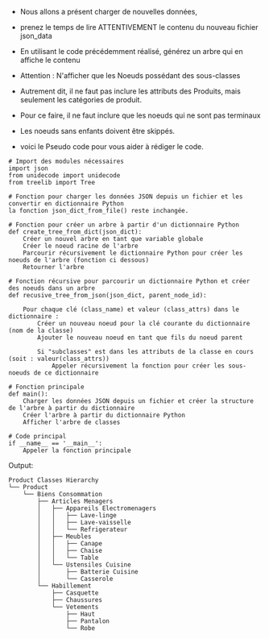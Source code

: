 - Nous allons a présent charger de nouvelles données,
- prenez le temps de lire ATTENTIVEMENT le contenu du nouveau fichier json_data
- En utilisant le code précédemment réalisé, générez un arbre qui en affiche le contenu
- Attention : N'afficher que les Noeuds possédant des sous-classes
- Autrement dit, il ne faut pas inclure les attributs des Produits, mais seulement les catégories de produit.
- Pour ce faire, il ne faut inclure que les noeuds qui ne sont pas terminaux
- Les noeuds sans enfants doivent être skippés.

- voici le Pseudo code pour vous aider à rédiger le code.

```
# Import des modules nécessaires
import json
from unidecode import unidecode
from treelib import Tree

# Fonction pour charger les données JSON depuis un fichier et les convertir en dictionnaire Python
la fonction json_dict_from_file() reste inchangée.

# Fonction pour créer un arbre à partir d'un dictionnaire Python
def create_tree_from_dict(json_dict):
    Créer un nouvel arbre en tant que variable globale
    Créer le noeud racine de l'arbre
    Parcourir récursivement le dictionnaire Python pour créer les noeuds de l'arbre (fonction ci dessous)
    Retourner l'arbre

# Fonction récursive pour parcourir un dictionnaire Python et créer des noeuds dans un arbre
def recusive_tree_from_json(json_dict, parent_node_id):

    Pour chaque clé (class_name) et valeur (class_attrs) dans le dictionnaire :
        Créer un nouveau noeud pour la clé courante du dictionnaire (nom de la classe)
        Ajouter le nouveau noeud en tant que fils du noeud parent

        Si "subclasses" est dans les attributs de la classe en cours (soit : valeur(class_attrs))
            Appeler récursivement la fonction pour créer les sous-noeuds de ce dictionnaire

# Fonction principale
def main():
    Charger les données JSON depuis un fichier et créer la structure de l'arbre à partir du dictionnaire
    Créer l'arbre à partir du dictionnaire Python
    Afficher l'arbre de classes

# Code principal
if __name__ == '__main__':
    Appeler la fonction principale

```

Output:

```
Product Classes Hierarchy
└── Product
    └── Biens Consommation
        ├── Articles Menagers
        │   ├── Appareils Electromenagers
        │   │   ├── Lave-linge
        │   │   ├── Lave-vaisselle
        │   │   └── Refrigerateur
        │   ├── Meubles
        │   │   ├── Canape
        │   │   ├── Chaise
        │   │   └── Table
        │   └── Ustensiles Cuisine
        │       ├── Batterie Cuisine
        │       └── Casserole
        └── Habillement
            ├── Casquette
            ├── Chaussures
            └── Vetements
                ├── Haut
                ├── Pantalon
                └── Robe
```
